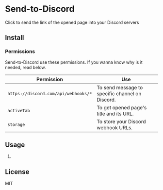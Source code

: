 # Send-to-Discord

Click to send the link of the opened page into your Discord servers


## Install


### Permissions

Send-to-Discord use these permissions.
If you wanna know why is it needed, read below.

| Permission | Use |
| -- | -- |
| `https://discord.com/api/webhooks/*` | To send message to specific channel on Discord. |
| `activeTab` | To get opened page's title and its URL. |
| `storage` | To store your Discord webhook URLs. |


## Usage

1. 


## License

MIT
